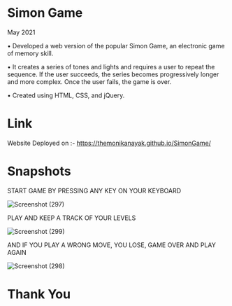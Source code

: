 # Simon Game
May 2021

• Developed a web version of the popular Simon Game, an electronic game of memory skill.

• It creates a series of tones and lights and requires a user to repeat the sequence. If the user succeeds, the series becomes progressively longer and more complex. Once the user fails, the game is over.

• Created using HTML, CSS, and jQuery.


# Link

Website Deployed on :- https://themonikanayak.github.io/SimonGame/

# Snapshots

START GAME BY PRESSING ANY KEY ON YOUR KEYBOARD

![Screenshot (297)](https://user-images.githubusercontent.com/84066816/119329131-8494cc00-bca2-11eb-9f21-b1233518b232.png)

PLAY AND KEEP A TRACK OF YOUR LEVELS

![Screenshot (299)](https://user-images.githubusercontent.com/84066816/119329283-ae4df300-bca2-11eb-9553-52e12c0f51cc.png)

AND IF YOU PLAY A WRONG MOVE, YOU LOSE, GAME OVER AND PLAY AGAIN

![Screenshot (298)](https://user-images.githubusercontent.com/84066816/119329433-d50c2980-bca2-11eb-81fd-9abde7ecf567.png)


# Thank You
